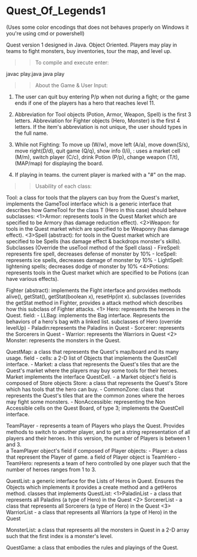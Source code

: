 # Quest_Of_Legends1
(Uses some color encodings that does not behaves properly on Windows it you're using cmd or powershell)


Quest version 1 designed in Java. Object Oriented. Players may play in teams to fight monsters, buy inventories, tour the map, and level up. 

>> To compile and execute enter:

javac play.java
java play

>> About the Game & User Input:

1. The user can quit buy entering P/p when not during a fight; or the game ends if one of the players has a hero that reaches level 11. 

2. Abbreviation for Tool objects (Potion, Armor, Weapon, Spell) is the first 3 letters. Abbreviation
for Fighter objects (Hero, Monster) is the first 4 letters. If the item's abbreviation is not unique, the user should types in the full name. 

3. While not Fighting:  To move up (W/w), move left (A/a), move down(S/s), move right(D/d), quit game (Q/q), show info (I/i), 
<NEW>: uses a market cell (M/m), switch player (C/c), drink Potion (P/p), change weapon (T/t), (MAP/map) for
displaying the board. 

4. If playing in teams. the current player is marked with a "#" on the map. 

>>  Usability of each class:

Tool: a class for tools that the players can buy from the Quest's market, implements the GameTool<Hero> interface which is a generic interface that describes how GameTool for 
the class T (Hero in this case) should behave
subclasses: 
	<1>Armor: represents tools in the Quest Market which are specified to be Armory (has damage reduction effect).
	<2>Weapon: for tools in the Quest market which are specified to be Weaponry (has damage effect). 
	<3>Spell (abstract): for tools in the Quest market which are specified to be Spells (has damage effect & backdrops monster's skills).
	Subclasses (Override the useTool method of the Spell class) 
		- FireSpell: represents fire spell, decreases defense of monster by 10%
		- IceSpell: represents ice spells, decreases damage of monster by 10%
		- LightSpell: lightening spells; decreases dodge of monster by 10%
	<4>Potions: represents tools in the Quest market which are specified to be Potions (can have various effects).

Fighter (abstract): implements the Fight interface and provides methods alive(), getStat(), getStat(boolean x), resetHp(int x). 
subclasses (overrides the getStat method in Fighter, provides a attack method which describes how this subclass of Fighter attacks. 
	<1> Hero: represents the heroes in the Quest.
	field:
	- LLBag: implements the Bag interface. Represents the behaviors of a hero's bag with a 	linked list.
	subclasses of Hero (override levelUp)
	- Paladin:represents the Paladins in Quest
	- Sorcerer: represents the Sorcerers in Quest
	- Warrior: represents the Warriors in Quest
	<2> Monster: represents the monsters in the Quest.

QuestMap:  a class that represents the Quest's map/board and its many usage. 
	field - cells: a 2-D list of Objects that implements the QuestCell interface.
	- Market:  a class that represents the Quest's tiles that are the Quest's market where the 	players may buy some tools for their heroes. Market implements the interface QuestCell. 
		- a Market object's field is composed of Store objects
			Store: a class that represents the Quest's Store which has tools that the hero 			can buy. 
		-  CommonZone: class that represents the Quest's tiles that are the common zones 		where the heroes may fight some monsters. 
		-  NonAccessible: representing the Non Accessible cells on the Quest Board, of type 		3; implements the QuestCell interface.

TeamPlayer - represents a team of Players who plays the Quest. Provides methods to switch to another player, and to get a string representation of all players and their heroes. In this version, the number of Players is between 1 and 3.  
	a TeamPlayer object's field if composed of Player objects:
	- Player: a class that represent the Player of game. 
		a field of Player object is TeamHero
		- TeamHero: represents a team of hero controlled by one player such that the 			number of heroes ranges from 1 to 3.

QuestList<T extends Hero>: a generic interface for the Lists of Heros in Quest. Ensures the Objects which implements it provides a create method and a getHeros method.
classes that implements QuestList:
	<1>PaladinList - a class that represents all Paladins (a type of Hero) in the Quest
	<2> SorcererList - a class that represents all Sorcerers (a type of Hero) in the Quest 
	<3> WarriorList - a class that represents all Warriors (a type of Hero) in the Quest 

MonsterList:  a class that represents all the monsters in Quest in a 2-D array such that the first index is a monster's level. 

QuestGame: a class that embodies the rules and playings of the Quest.
